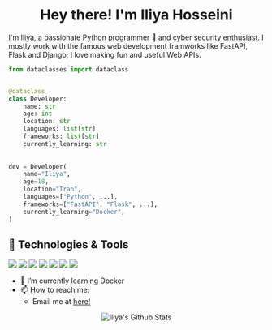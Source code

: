 <h1 align="center">Hey there! I'm Iliya Hosseini</h1>

I'm Iliya, a passionate Python programmer 🐍 and cyber security enthusiast.
I mostly work with the famous web development framworks like FastAPI, Flask and Django; I love making fun and useful Web APIs.


```python
from dataclasses import dataclass


@dataclass
class Developer:
    name: str
    age: int
    location: str
    languages: list[str]
    frameworks: list[str]
    currently_learning: str
    
    
dev = Developer(
    name="Iliya",
    age=18,
    location="Iran",
    languages=["Python", ...],
    frameworks=["FastAPI", "Flask", ...],
    currently_learning="Docker",
)

```


## 🔧 Technologies & Tools

![](https://img.shields.io/badge/OS-Linux-informational?style=flat&logo=linux&logoColor=white&color=6aa6f8)
![](https://img.shields.io/badge/Editor-VS_Code-informational?style=flat&logo=visual-studio-code&logoColor=white&color=6aa6f8)
![](https://img.shields.io/badge/Code-Python-informational?style=flat&logo=python&logoColor=white&color=6aa6f8)
![](https://img.shields.io/badge/Shell-Bash-informational?style=flat&logo=gnu-bash&logoColor=white&color=6aa6f8)
![](https://img.shields.io/badge/Tools-PostgreSQL-informational?style=flat&logo=postgresql&logoColor=white&color=6aa6f8)
![](https://img.shields.io/badge/Tools-Docker-informational?style=flat&logo=docker&logoColor=white&color=6aa6f8)
![](https://img.shields.io/badge/Tools-Git-informational?style=flat&logo=git&logoColor=white&color=6aa6f8)

- 🔭 I’m currently learning Docker
- 📫 How to reach me:
  - Email me at [here!](mailto:IHosseini@pm.me)

<p align="center"> <img src="https://github-readme-stats.vercel.app/api?username=IHosseini083&show_icons=true&theme=gotham" alt="Iliya's Github Stats" />
